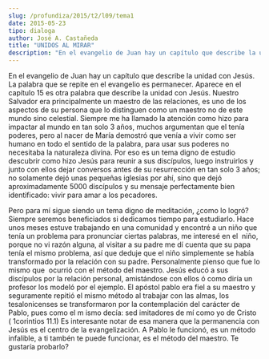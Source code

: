 ```yaml
---
slug: /profundiza/2015/t2/l09/tema1
date: 2015-05-23
tipo: dialoga
author: José A. Castañeda
title: "UNIDOS AL MIRAR"
description: "En el evangelio de Juan hay un capítulo que describe la unidad con Jesús. La  palabra que se repite en el evangelio es permanecer. Aparece en el capítulo 15  es otra palabra que describe la unidad con Jesús. Nuestro Salvador era  principalmente un maestro de las relaciones, es..."
---
```


En el evangelio de Juan hay un capítulo que describe la unidad con Jesús. La palabra que se repite en el evangelio es permanecer. Aparece en el capítulo 15 es otra palabra que describe la unidad con Jesús. Nuestro Salvador era principalmente un maestro de las relaciones, es uno de los aspectos de su persona que lo distinguen como un maestro no de este mundo sino celestial. Siempre me ha llamado la atención como hizo para impactar al mundo en tan solo 3 años, muchos argumentan que el tenía poderes, pero al nacer de María demostró que venía a vivir como ser humano en todo el sentido de la palabra, para usar sus poderes no necesitaba la naturaleza divina. Por eso es un tema digno de estudio descubrir como hizo Jesús para reunir a sus discípulos, luego instruirlos y junto con ellos dejar conversos antes de su resurrección en tan solo 3 años; no solamente dejó unas pequeñas iglesias por ahí, sino que dejó aproximadamente 5000 discípulos y su mensaje perfectamente bien identificado: vivir para amar a los pecadores.

Pero para mí sigue siendo un tema digno de meditación, ¿como lo logró? Siempre seremos beneficiados si dedicamos tiempo para estudiarlo. Hace unos meses estuve trabajando en una comunidad y encontré a un niño que tenía un problema para pronunciar ciertas palabras, me interesé en el  niño, porque no vi razón alguna, al visitar a su padre me dí cuenta que su papa tenía el mismo problema, así que deduje que el niño simplemente se había transformado por la relación con su padre. Personalmente pienso que fue lo mismo que  ocurrió con el método del maestro. Jesús educó a sus discípulos por la relación personal, amistándose con ellos ó como diría un profesor los modeló por el ejemplo. El apóstol pablo era fiel a su maestro y seguramente repitió el mismo método al trabajar con las almas, los tesalonicenses se transformaron por la contemplación del carácter de Pablo, pues como el m ismo decía: sed imitadores de mí como yo de Cristo ( 1corintios 11.1) Es interesante notar de esa manera que la permanencia con Jesús es el centro de la evangelización. A Pablo le funcionó, es un método infalible, a ti tambén te puede funcionar, es el método del maestro. Te gustaría probarlo?
